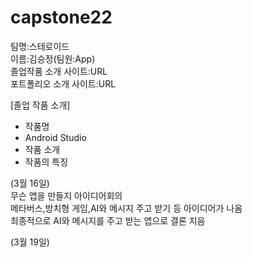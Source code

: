 # capstone22

팀명:스테로이드<br>
이름:김승정(팀원:App)<br>
졸업작품 소개 사이트:URL<br>
포트폴리오 소개 사이트:URL<p>
[졸업 작품 소개]
- 작품명
- Android Studio
- 작품 소개
- 작품의 특징
        
 (3월 16일)<br>
 무슨 앱을 만들지 아이디어회의<br>
 메타버스,방치형 게임,AI와 메시지 주고 받기 등 아이디어가 나옴<br>
 최종적으로 AI와 메시지를 주고 받는 앱으로 결론 지음
        
 (3월 19일)
        
        


